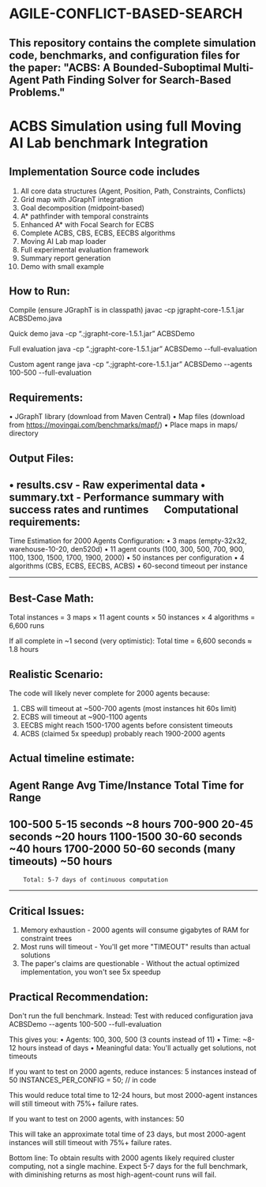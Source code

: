 # AGILE-CONFLICT-BASED-SEARCH
## This repository contains the complete simulation code, benchmarks, and configuration files for the paper: "ACBS: A Bounded-Suboptimal Multi-Agent Path Finding Solver for Search-Based Problems."

ACBS Simulation using full Moving AI Lab benchmark Integration
==============================================================
Implementation Source code includes
-----------------------------------
1. All core data structures (Agent, Position, Path, Constraints, Conflicts)
2. Grid map with JGraphT integration
3. Goal decomposition (midpoint-based)
4. A* pathfinder with temporal constraints
5. Enhanced A* with Focal Search for ECBS
6. Complete ACBS, CBS, ECBS, EECBS algorithms
7. Moving AI Lab map loader
8. Full experimental evaluation framework
9. Summary report generation
10. Demo with small example

How to Run:
-----------
Compile (ensure JGraphT is in classpath)
javac -cp jgrapht-core-1.5.1.jar ACBSDemo.java

Quick demo
java -cp “.;jgrapht-core-1.5.1.jar” ACBSDemo

Full evaluation
java -cp “.;jgrapht-core-1.5.1.jar” ACBSDemo --full-evaluation

Custom agent range
java -cp “.;jgrapht-core-1.5.1.jar” ACBSDemo --agents 100-500 --full-evaluation


Requirements:
-------------
• JGraphT library (download from Maven Central)
• Map files (download from https://movingai.com/benchmarks/mapf/)
• Place maps in maps/ directory


Output Files:
-------------
• results.csv - Raw experimental data
• summary.txt - Performance summary with success rates and runtimes
 
Computational requirements:
---------------------------
Time Estimation for 2000 Agents
Configuration:
• 3 maps (empty-32x32, warehouse-10-20, den520d)
• 11 agent counts (100, 300, 500, 700, 900, 1100, 1300, 1500, 1700, 1900, 2000)
• 50 instances per configuration
• 4 algorithms (CBS, ECBS, EECBS, ACBS)
• 60-second timeout per instance

---------------
Best-Case Math:
---------------
Total instances = 3 maps × 11 agent counts × 50 instances × 4 algorithms
                = 6,600 runs

If all complete in ~1 second (very optimistic):
	Total time = 6,600 seconds ≈ 1.8 hours


Realistic Scenario:
-------------------
The code will likely never complete for 2000 agents because:
1. CBS will timeout at ~500-700 agents (most instances hit 60s limit)
2. ECBS will timeout at ~900-1100 agents
3. EECBS might reach 1500-1700 agents before consistent timeouts
4. ACBS (claimed 5x speedup) probably reach 1900-2000 agents


Actual timeline estimate:
--------------------------------------------------------------------
Agent Range	Avg Time/Instance		Total Time for Range
--------------------------------------------------------------------
100-500		5-15 seconds			~8 hours
700-900		20-45 seconds			~20 hours
1100-1500	30-60 seconds			~40 hours
1700-2000	50-60 seconds (many timeouts)	~50 hours
--------------------------------------------------------------------
		Total: 5-7 days of continuous computation
--------------------------------------------------------------------


Critical Issues:
----------------
1. Memory exhaustion - 2000 agents will consume gigabytes of RAM for constraint trees
2. Most runs will timeout - You'll get more "TIMEOUT" results than actual solutions
3. The paper's claims are questionable - Without the actual optimized implementation, you won't see 5x speedup


Practical Recommendation:
-------------------------
Don't run the full benchmark. Instead: Test with reduced configuration
java ACBSDemo --agents 100-500 --full-evaluation

This gives you:
• Agents: 100, 300, 500 (3 counts instead of 11)
• Time: ~8-12 hours instead of days
• Meaningful data: You'll actually get solutions, not timeouts

If you want to test on 2000 agents, reduce instances: 5 instances instead of 50
INSTANCES_PER_CONFIG = 50;  // in code

This would reduce total time to 12-24 hours, but most 2000-agent instances will still timeout with 75%+ failure rates.

If you want to test on 2000 agents, with instances: 50

This will take an approximate total time of 23 days, but most 2000-agent instances will still timeout with 75%+ failure rates.

Bottom line: To obtain results with 2000 agents likely required cluster computing, not a single machine. Expect 5-7 days for the full benchmark, with diminishing returns as most high-agent-count runs will fail.

